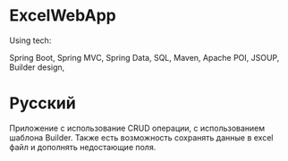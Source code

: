 # ExcelWebApp

Using tech: 

Spring Boot, Spring MVC, Spring Data, SQL, Maven, Apache POI, JSOUP, Builder design,


# Русский 

Приложение с использование CRUD операции, с использованием шаблона Builder. Также есть возможность сохранять данные в excel файл и дополнять недостающие поля. 

